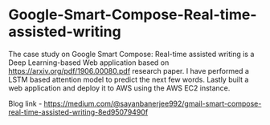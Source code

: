 # Google-Smart-Compose-Real-time-assisted-writing

The case study on Google Smart Compose: Real-time assisted writing is a Deep Learning-based Web application based on https://arxiv.org/pdf/1906.00080.pdf research paper. I have performed a LSTM based attention model to predict the next few words.  Lastly built a web application and deploy it to AWS using the AWS EC2 instance.  


Blog link - https://medium.com/@sayanbanerjee992/gmail-smart-compose-real-time-assisted-writing-8ed95079490f
